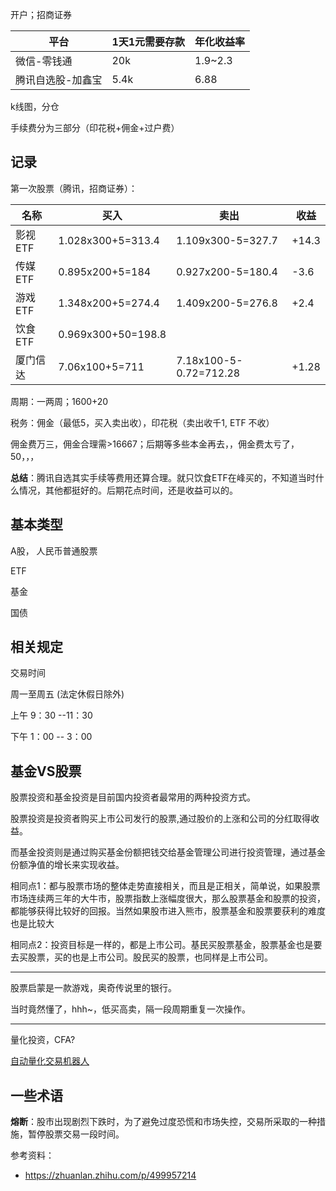 
开户；招商证券

| 平台              | 1天1元需要存款 | 年化收益率 |
| ----------------- | -------------- | ---------- |
| 微信-零钱通       | 20k            | 1.9~2.3    |
| 腾讯自选股-加鑫宝 | 5.4k           | 6.88       |


k线图，分仓

手续费分为三部分（印花税+佣金+过户费）

## 记录

第一次股票（腾讯，招商证券）：

| 名称     | 买入               | 卖出                   | 收益  |
| -------- | ------------------ | ---------------------- | ----- |
| 影视 ETF | 1.028x300+5=313.4  | 1.109x300-5=327.7      | +14.3 |
| 传媒 ETF | 0.895x200+5=184    | 0.927x200-5=180.4      | -3.6  |
| 游戏 ETF | 1.348x200+5=274.4  | 1.409x200-5=276.8      | +2.4  |
| 饮食 ETF | 0.969x300+50=198.8 |                        |       |
| 厦门信达 | 7.06x100+5=711     | 7.18x100-5-0.72=712.28 | +1.28 |

周期：一两周；1600+20

税务：佣金（最低5，买入卖出收），印花税（卖出收千1, ETF 不收）

佣金费万三，佣金合理需>16667；后期等多些本金再去，，佣金费太亏了，50，，，

**总结**：腾讯自选其实手续等费用还算合理。就只饮食ETF在峰买的，不知道当时什么情况，其他都挺好的。后期花点时间，还是收益可以的。

## 基本类型

A股， 人民币普通股票

ETF

基金

国债

## 相关规定

交易时间

周一至周五 (法定休假日除外)

上午 9：30 --11：30

下午 1：00 -- 3：00


## 基金VS股票

股票投资和基金投资是目前国内投资者最常用的两种投资方式。

股票投资是投资者购买上市公司发行的股票,通过股价的上涨和公司的分红取得收益。 

而基金投资则是通过购买基金份额把钱交给基金管理公司进行投资管理，通过基金份额净值的增长来实现收益。

相同点1：都与股票市场的整体走势直接相关，而且是正相关，简单说，如果股票市场连续两三年的大牛市，股票指数上涨幅度很大，那么股票基金和股票的投资，都能够获得比较好的回报。当然如果股市进入熊市，股票基金和股票要获利的难度也是比较大


相同点2：投资目标是一样的，都是上市公司。基民买股票基金，股票基金也是要去买股票，买的也是上市公司。股民买的股票，也同样是上市公司。


----------------

股票启蒙是一款游戏，奥奇传说里的银行。

当时竟然懂了，hhh~，低买高卖，隔一段周期重复一次操作。

----------------

量化投资，CFA?

[自动量化交易机器人](https://github.com/UFund-Me/Qbot)


## 一些术语

**熔断**：股市出现剧烈下跌时，为了避免过度恐慌和市场失控，交易所采取的一种措施，暂停股票交易一段时间。












参考资料：
- https://zhuanlan.zhihu.com/p/499957214



